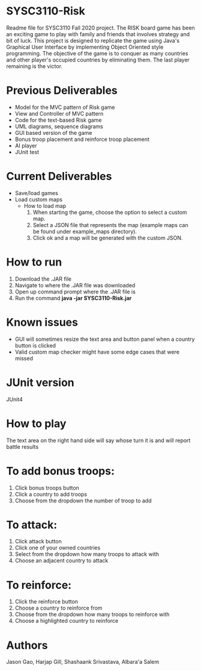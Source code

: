 # SYSC3110-Risk
Readme file for SYSC3110 Fall 2020 project. 
The RISK board game has been an exciting game to play with family and friends that involves strategy and bit of luck. This project is designed to replicate
the game using Java's Graphical User Interface by implementing Object Oriented style programming. 
The objective of the game is to conquer as many countries and other player's occupied countries by eliminating them. The last player remaining is the victor. 

# Previous Deliverables
- Model for the MVC pattern of Risk game
- View and Controller of MVC pattern
- Code for the text-based Risk game 
- UML diagrams, sequence diagrams
- GUI based version of the game
- Bonus troop placement and reinforce troop placement
- AI player
- JUnit test

# Current Deliverables
- Save/load games
- Load custom maps
  - How to load map
    1. When starting the game, choose the option to select a custom map.
    2. Select a JSON file that represents the map (example maps can be found under example_maps directory).
    3. Click ok and a map will be generated with the custom JSON.

# How to run
1. Download the .JAR file
2. Navigate to where the .JAR file was downloaded
3. Open up command prompt where the .JAR file is
4. Run the command **java -jar SYSC3110-Risk.jar**

# Known issues
- GUI will sometimes resize the text area and button panel when a country button is clicked
- Valid custom map checker might have some edge cases that were missed

# JUnit version
JUnit4

# How to play
The text area on the right hand side will say whose turn it is and will report battle results

# To add bonus troops:
1. Click bonus troops button
2. Click a country to add troops
3. Choose from the dropdown the number of troop to add

# To attack:
1. Click attack button
2. Click one of your owned countries
3. Select from the dropdown how many troops to attack with
4. Choose an adjacent country to attack

# To reinforce: 
1. Click the reinforce button
2. Choose a country to reinforce from
3. Choose from the dropdown how many troops to reinforce with
4. Choose a highlighted country to reinforce

# Authors
Jason Gao, Harjap Gill, Shashaank Srivastava, Albara'a Salem


